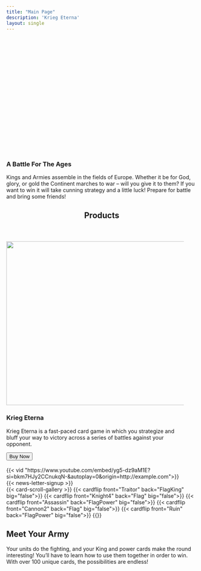 ```yaml
---
title: "Main Page"
description: 'Krieg Eterna'
layout: single
---
```




<section class="gradient even-gradient">
    <div class="title-wrapper css-UDQ10">
        <div class="css-tqeem">
            <div class="css-UZpTh" style="padding-top:60%;">
                <picture>
                    <img src="/images/Title.png?w=660" alt="" class="css-EzJAk">
                </picture>
            </div>
            <h3 data-text="A Battle For The Ages" class="top-title"><span>A Battle For The
                    Ages</span></h3>
            <div class="top-paragraph">
                <p>Kings and Armies assemble in the fields of Europe. Whether it be for God,
                    glory, or gold the Continent marches to war – will you give it to them?
                    If you want to win it will take cunning strategy and a little luck!
                    Prepare for battle and bring some friends!</p>
            </div>
        </div>
    </div>
</section>

<section class="gradient even-gradient">
    <div class="css-0ErxL css-0vG6H css-kEe4h">
        <div class="css-3c0LG" style="--container-max-width:540px;">
            <header class="css-lIRLd">
                <h2 class="cap-title" id="product" data-text="Products">
                    Products
                </h2>
            </header>
        </div>
        <div class="css-3c0LG product-scroll-box" style="--container-max-width:1200px;">
            <div class="product-box-outer">
                <div class="product-box-wrapper">
                    <div class="swiper-slide product-box swiper-slide-next" style="margin-right: 35px;">
                        <picture>
                            <source srcset="/images/DeluxeDeckRender.png?fm=webp" type="image/webp">
                            <img src="/images/DeluxeDeckRender.png" alt="" width="548" height="433"
                                loading="lazy" class="css-u6Ex featured-image">
                        </picture>
                        <div>
                            <h3 class="product-title" data-text="Standard Edition">Krieg Eterna</h3>
                        </div>
                        <div class="product-desc">
                            <p>Krieg Eterna is a fast-paced card game in which you strategize and bluff
                                your way to victory across a series of battles against your opponent.
                            </p>
                        </div>
                        <div class="css-cW5DV">
                            <div class="css-nd7IL">
                                <div>
                                    <div class="css-AX10X">
                                        <a href="https://www.amazon.com/dp/B0CJHWGZYF?maas=maas_adg_3D8873ABA7D50C8B8D9E95ECC82A19D9_afap_abs&ref_=aa_maas&tag=maas"
                                            target="_blank" rel="noopener">
                                            <button
                                                class="css-lV1Vi buy-product-button css-SmFX4 css-ExOVn"><span
                                                    class="css-Gs9P">Buy
                                                    Now</span></button></a>
                                    </div>
                                </div>
                            </div>
                        </div>
                    </div>
                </div>
            </div>
        </div>
        <br>
        {{< vid  "https://www.youtube.com/embed/yg5-dz9aM1E?si=bkm7HJy2CCnukqN-&autoplay=0&origin=http://example.com">}}
    </div>
    {{< news-letter-signup >}}
</section>

<section id="new-cards-showcase" class="gradient odd-gradient">
    <div class="css-0ErxL css-XorOV css-HBovJ" style="--container-flex-direction:column-reverse;">
        <div class="css-JEZym" style="--intersection-offset:0;">
        </div>
        <div class="css-2ieoz">
            <div class="css-DjW9O" style="opacity: 1;">
            </div>
        </div>
        <div class="css-fTdGr">
                    {{< card-scroll-gallery >}}
                        {{< cardflip front="Traitor" back="FlagKing" big="false">}}
                        {{< cardflip front="Knight4" back="Flag" big="false">}}
                        {{< cardflip front="Assassin" back="FlagPower" big="false">}}
                        {{< cardflip front="Cannon2" back="Flag" big="false">}}
                        {{< cardflip front="Ruin" back="FlagPower" big="false">}}
                    {{</ card-scroll-gallery >}}
            <div id="how-to-play"></div>
            <div class="css-pjOS5 css-P-g66 css-EiWA- css-ysAew">
                <div class="title-wrapper">
                    <h2 class="cap-title card-title"><span>Meet Your Army</span></h2>
                </div>
                <p class="css-tg8OC">Your units do the fighting, and your King and power cards make the
                    round interesting! You’ll have to learn how to use them together in order to win.
                    With over 100 unique cards, the possibilities are endless!
                </p>
            </div>
        </div>
    </div>
</section>
